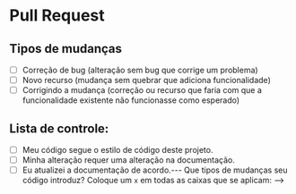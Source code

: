 # Pull Request
## Tipos de mudanças


<!--- Que tipos de mudanças seu código introduz? Coloque um `x` em todas as caixas que se aplicam: -->
- [ ] Correção de bug (alteração sem bug que corrige um problema)
- [ ] Novo recurso (mudança sem quebrar que adiciona funcionalidade)
- [ ] Corrigindo a mudança (correção ou recurso que faria com que a funcionalidade existente não funcionasse como esperado)

## Lista de controle:
<!--- Analise todos os pontos a seguir e coloque um `x` em todas as caixas que se aplicam. -->
<!--- Se você não tiver certeza de nada disso, não hesite em perguntar. Nós estamos aqui para ajudar! -->
- [ ] Meu código segue o estilo de código deste projeto.
- [ ] Minha alteração requer uma alteração na documentação.
- [ ] Eu atualizei a documentação de acordo.--- Que tipos de mudanças seu código introduz? Coloque um `x` em todas as caixas que se aplicam: -->
